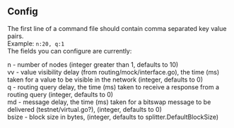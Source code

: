 ## Config
The first line of a command file should contain comma separated key value pairs.  
Example: `n:20, q:1`  
The fields you can configure are currently:  

n - number of nodes (integer greater than 1, defaults to 10)  
vv - value visibility delay (from routing/mock/interface.go), the time (ms) taken for a value to be visible in the network (integer, defaults to 0)  
q - routing query delay, the time (ms) taken to receive a response from a routing query (integer, defaults to 0)  
md - message delay, the time (ms) taken for a bitswap message to be delivered (testnet/virtual.go?), (integer, defaults to 0)  
bsize - block size in bytes, (integer, defaults to splitter.DefaultBlockSize)